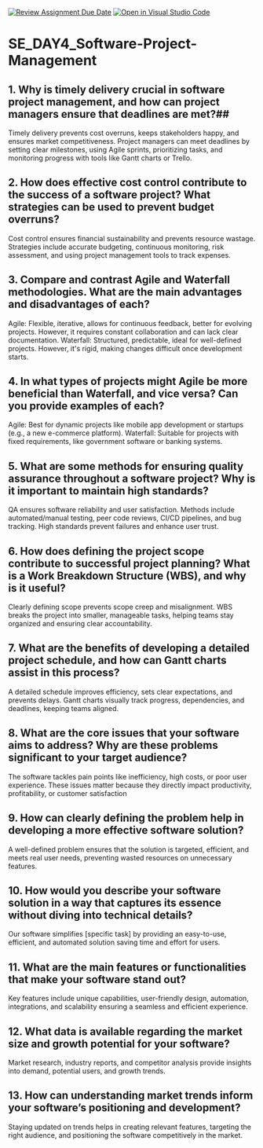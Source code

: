 [![Review Assignment Due Date](https://classroom.github.com/assets/deadline-readme-button-22041afd0340ce965d47ae6ef1cefeee28c7c493a6346c4f15d667ab976d596c.svg)](https://classroom.github.com/a/9pw6JKcu)
[![Open in Visual Studio Code](https://classroom.github.com/assets/open-in-vscode-2e0aaae1b6195c2367325f4f02e2d04e9abb55f0b24a779b69b11b9e10269abc.svg)](https://classroom.github.com/online_ide?assignment_repo_id=18634130&assignment_repo_type=AssignmentRepo)
# SE_DAY4_Software-Project-Management
## 1. Why is timely delivery crucial in software project management, and how can project managers ensure that deadlines are met?##
Timely delivery prevents cost overruns, keeps stakeholders happy, and ensures market competitiveness. Project managers can meet deadlines by setting clear milestones, using Agile sprints, prioritizing tasks, and monitoring progress with tools like Gantt charts or Trello.

## 2. How does effective cost control contribute to the success of a software project? What strategies can be used to prevent budget overruns?
Cost control ensures financial sustainability and prevents resource wastage. Strategies include accurate budgeting, continuous monitoring, risk assessment, and using project management tools to track expenses.

## 3. Compare and contrast Agile and Waterfall methodologies. What are the main advantages and disadvantages of each?
Agile: Flexible, iterative, allows for continuous feedback, better for evolving projects. However, it requires constant collaboration and can lack clear documentation.
Waterfall: Structured, predictable, ideal for well-defined projects. However, it's rigid, making changes difficult once development starts.

## 4. In what types of projects might Agile be more beneficial than Waterfall, and vice versa? Can you provide examples of each?
Agile: Best for dynamic projects like mobile app development or startups (e.g., a new e-commerce platform).
Waterfall: Suitable for projects with fixed requirements, like government software or banking systems.

## 5. What are some methods for ensuring quality assurance throughout a software project? Why is it important to maintain high standards?
QA ensures software reliability and user satisfaction. Methods include automated/manual testing, peer code reviews, CI/CD pipelines, and bug tracking. High standards prevent failures and enhance user trust.

## 6. How does defining the project scope contribute to successful project planning? What is a Work Breakdown Structure (WBS), and why is it useful?
Clearly defining scope prevents scope creep and misalignment. WBS breaks the project into smaller, manageable tasks, helping teams stay organized and ensuring clear accountability.

## 7. What are the benefits of developing a detailed project schedule, and how can Gantt charts assist in this process?
A detailed schedule improves efficiency, sets clear expectations, and prevents delays. Gantt charts visually track progress, dependencies, and deadlines, keeping teams aligned.

## 8. What are the core issues that your software aims to address? Why are these problems significant to your target audience?
The software tackles pain points like inefficiency, high costs, or poor user experience. These issues matter because they directly impact productivity, profitability, or customer satisfaction

## 9. How can clearly defining the problem help in developing a more effective software solution?
A well-defined problem ensures that the solution is targeted, efficient, and meets real user needs, preventing wasted resources on unnecessary features.

## 10. How would you describe your software solution in a way that captures its essence without diving into technical details?
Our software simplifies [specific task] by providing an easy-to-use, efficient, and automated solution saving time and effort for users.

## 11. What are the main features or functionalities that make your software stand out?
Key features include unique capabilities, user-friendly design, automation, integrations, and scalability ensuring a seamless and efficient experience.

## 12. What data is available regarding the market size and growth potential for your software?
Market research, industry reports, and competitor analysis provide insights into demand, potential users, and growth trends.

## 13. How can understanding market trends inform your software’s positioning and development?
Staying updated on trends helps in creating relevant features, targeting the right audience, and positioning the software competitively in the market.
